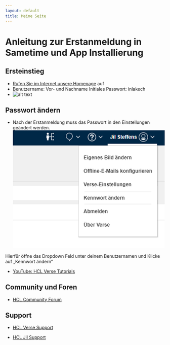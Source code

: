 ```yaml
---
layout: default
title: Meine Seite
---
```


# Anleitung zur Erstanmeldung in Sametime und App Installierung  

## Ersteinstieg
- [Rufen Sie im Internet unsere Homepage](https://sametime.inlakech.de/login) auf
- Benutzername: Vor- und Nachname Initiales Passwort: inlakech
- ![alt text](image.png)



## Passwort ändern
- Nach der Erstanmeldung muss das Passwort in den Einstellungen geändert werden.
![alt text](../resources/image.png)

Hierfür öffne das Dropdown Feld unter deinem Benutzernamen und Klicke auf „Kennwort ändern“

- [YouTube: HCL Verse Tutorials](https://www.youtube.com/results?search_query=HCL+Verse+tutorials)

## Community und Foren
- [HCL Community Forum](https://community.hcltechsw.com/)

## Support
- [HCL Verse Support](https://support.hcltechsw.com/csm?id=kb_search&spa=1&query=Verse)

- [HCL Jil Support](https://carstengericke.github.io/hcl-knowledgebase/resources/Jil)

